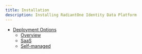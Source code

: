 ```yaml
---
title: Installation
description: Installing RadiantOne Identity Data Platform
---
```


- [Deployment Options](#)
  - [Overview](deployment-options.md)
  - [SaaS](/../../eoc/latest/environments/environment-overview/create-environments)
  - [Self-managed](self-managed.md)
  

